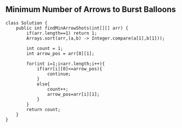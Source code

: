 ## Minimum Number of Arrows to Burst Balloons
    class Solution {
        public int findMinArrowShots(int[][] arr) {
            if(arr.length==1) return 1;
            Arrays.sort(arr,(a,b) -> Integer.compare(a[1],b[1]));

            int count = 1;
            int arrow_pos = arr[0][1];
            
            for(int i=1;i<arr.length;i++){
                if(arr[i][0]<=arrow_pos){
                    continue;
                }
                else{
                    count++;
                    arrow_pos=arr[i][1];
                }
            }
            return count;
        }
    }